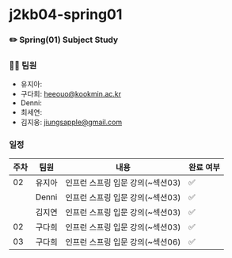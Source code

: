 # j2kb04-spring01
### ✏️ Spring(01) Subject Study



### 👩‍💻 팀원
- 유지아: 
- 구다희: heeouo@kookmin.ac.kr
- Denni:  
- 최세연: 
- 김지웅: jiungsapple@gmail.com


### 일정
| 주차 | 팀원 | 내용 | 완료 여부 |
|----|----|----|----|
| 02 | 유지아 | 인프런 스프링 입문 강의(~섹션03) | ✅ |
|  | Denni | 인프런 스프링 입문 강의(~섹션03) | ✅ |
|  | 김지연 | 인프런 스프링 입문 강의(~섹션03) | ✅ |
| 02 | 구다희 | 인프런 스프링 입문 강의(~섹션03) | ✅ |
| 03 | 구다희 | 인프런 스프링 입문 강의(~섹션06) | ✅ |
